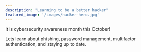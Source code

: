 ```yaml
---
description: "Learning to be a better hacker"
featured_image: '/images/hacker-hero.jpg'
---
```


It is cybersecurity awareness month this October!

Lets learn about phishing, password management, multifactor authentication, and staying up to date.